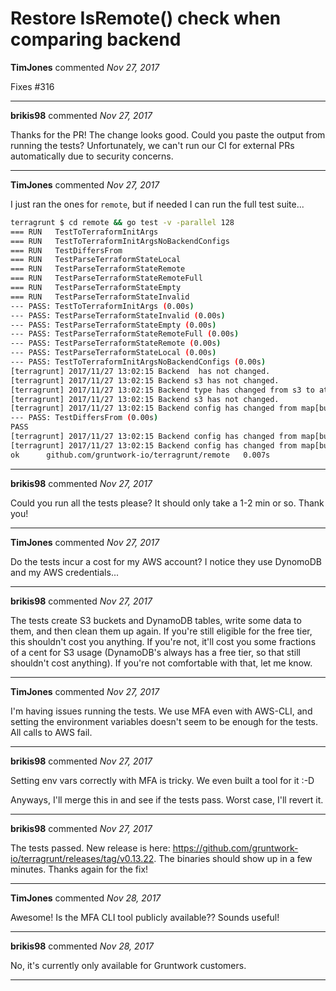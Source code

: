 # Restore IsRemote() check when comparing backend

**TimJones** commented *Nov 27, 2017*

Fixes #316 
<br />
***


**brikis98** commented *Nov 27, 2017*

Thanks for the PR! The change looks good. Could you paste the output from running the tests? Unfortunately, we can't run our CI for external PRs automatically due to security concerns.
***

**TimJones** commented *Nov 27, 2017*

I just ran the ones for `remote`, but if needed I can run the full test suite...
``` bash
terragrunt $ cd remote && go test -v -parallel 128
=== RUN   TestToTerraformInitArgs
=== RUN   TestToTerraformInitArgsNoBackendConfigs
=== RUN   TestDiffersFrom
=== RUN   TestParseTerraformStateLocal
=== RUN   TestParseTerraformStateRemote
=== RUN   TestParseTerraformStateRemoteFull
=== RUN   TestParseTerraformStateEmpty
=== RUN   TestParseTerraformStateInvalid
--- PASS: TestToTerraformInitArgs (0.00s)
--- PASS: TestParseTerraformStateInvalid (0.00s)
--- PASS: TestParseTerraformStateEmpty (0.00s)
--- PASS: TestParseTerraformStateRemoteFull (0.00s)
--- PASS: TestParseTerraformStateRemote (0.00s)
--- PASS: TestParseTerraformStateLocal (0.00s)
--- PASS: TestToTerraformInitArgsNoBackendConfigs (0.00s)
[terragrunt] 2017/11/27 13:02:15 Backend  has not changed.
[terragrunt] 2017/11/27 13:02:15 Backend s3 has not changed.
[terragrunt] 2017/11/27 13:02:15 Backend type has changed from s3 to atlas
[terragrunt] 2017/11/27 13:02:15 Backend s3 has not changed.
[terragrunt] 2017/11/27 13:02:15 Backend config has changed from map[bucket:foo key:bar region:us-east-1] to map[region:us-east-1 bucket:different key:bar]
--- PASS: TestDiffersFrom (0.00s)
PASS
[terragrunt] 2017/11/27 13:02:15 Backend config has changed from map[bucket:foo key:bar region:us-east-1] to map[bucket:foo key:different region:us-east-1]
[terragrunt] 2017/11/27 13:02:15 Backend config has changed from map[bucket:foo key:bar region:us-east-1] to map[bucket:foo key:bar region:different]
ok  	github.com/gruntwork-io/terragrunt/remote	0.007s
```
***

**brikis98** commented *Nov 27, 2017*

Could you run all the tests please? It should only take a 1-2 min or so. Thank you!
***

**TimJones** commented *Nov 27, 2017*

Do the tests incur a cost for my AWS account? I notice they use DynomoDB and my AWS credentials...
***

**brikis98** commented *Nov 27, 2017*

The tests create S3 buckets and DynamoDB tables, write some data to them, and then clean them up again. If you're still eligible for the free tier, this shouldn't cost you anything. If you're not, it'll cost you some fractions of a cent for S3 usage (DynamoDB's always has a free tier, so that still shouldn't cost anything). If you're not comfortable with that, let me know.
***

**TimJones** commented *Nov 27, 2017*

I'm having issues running the tests. We use MFA even with AWS-CLI, and setting the environment variables doesn't seem to be enough for the tests. All calls to AWS fail.
***

**brikis98** commented *Nov 27, 2017*

Setting env vars correctly with MFA is tricky. We even built a tool for it :-D

Anyways, I'll merge this in and see if the tests pass. Worst case, I'll revert it.
***

**brikis98** commented *Nov 27, 2017*

The tests passed. New release is here: https://github.com/gruntwork-io/terragrunt/releases/tag/v0.13.22. The binaries should show up in a few minutes. Thanks again for the fix!
***

**TimJones** commented *Nov 28, 2017*

Awesome! Is the MFA CLI tool publicly available?? Sounds useful!
***

**brikis98** commented *Nov 28, 2017*

No, it's currently only available for Gruntwork customers.
***

